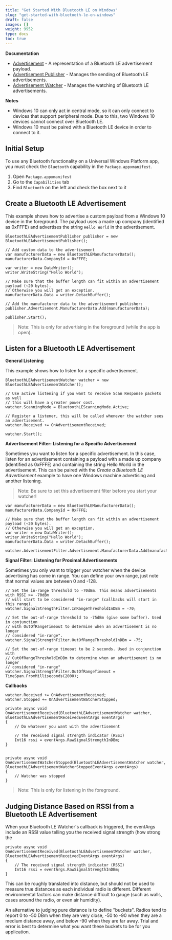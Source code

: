 ```yaml
---
title: "Get Started With Bluetooth LE on Windows"
slug: "get-started-with-bluetooth-le-on-windows"
draft: false
images: []
weight: 9952
type: docs
toc: true
---
```


**Documentation**
- [Advertisement][1] - A representation of a Bluetooth LE advertisement payload.
- [Advertisement Publisher][2] - Manages the sending of Bluetooth LE advertisements.
- [Advertisement Watcher][3] - Manages the watching of Bluetooth LE advertisements.

**Notes**
 - Windows 10 can only act in central mode, so it can only connect to devices that support peripheral mode. Due to this, two Windows 10 devices cannot connect over Bluetooth LE.
 - Windows 10 must be paired with a Bluetooth LE device in order to connect to it.


  [1]: https://msdn.microsoft.com/en-us/library/windows/apps/windows.devices.bluetooth.advertisement.bluetoothleadvertisement.aspx
  [2]: https://msdn.microsoft.com/en-us/library/windows/apps/windows.devices.bluetooth.advertisement.bluetoothleadvertisementpublisher.aspx
  [3]: https://msdn.microsoft.com/en-us/library/windows/apps/windows.devices.bluetooth.advertisement.bluetoothleadvertisementwatcher.aspx

## Initial Setup
To use any Bluetooth functionality on a Universal Windows Platform app, you must check the `Bluetooth` capability in the `Package.appxmanifest`.

1. Open `Package.appxmanifest`
2. Go to the `Capabilities` tab
3. Find `Bluetooth` on the left and check the box next to it

## Create a Bluetooth LE Advertisement
This example shows how to advertise a custom payload from a Windows 10 device in the foreground. The payload uses a made up company (identified as 0xFFFE) and advertises the string `Hello World` in the advertisement.

    BluetoothLEAdvertisementPublisher publisher = new BluetoothLEAdvertisementPublisher();

    // Add custom data to the advertisement
    var manufacturerData = new BluetoothLEManufacturerData();
    manufacturerData.CompanyId = 0xFFFE;

    var writer = new DataWriter();
    writer.WriteString("Hello World");

    // Make sure that the buffer length can fit within an advertisement payload (~20 bytes). 
    // Otherwise you will get an exception.
    manufacturerData.Data = writer.DetachBuffer();

    // Add the manufacturer data to the advertisement publisher:
    publisher.Advertisement.ManufacturerData.Add(manufacturerData);

    publisher.Start();

> Note: This is only for advertising in the foreground (while the app is open).

## Listen for a Bluetooth LE Advertisement
**General Listening**

This example shows how to listen for a specific advertisement.

    BluetoothLEAdvertisementWatcher watcher = new BluetoothLEAdvertisementWatcher();

    // Use active listening if you want to receive Scan Response packets as well
    // this will have a greater power cost.
    watcher.ScanningMode = BluetoothLEScanningMode.Active;

    // Register a listener, this will be called whenever the watcher sees an advertisement. 
    watcher.Received += OnAdvertisementReceived;

    watcher.Start();

**Advertisement Filter: Listening for a Specific Advertisement**

Sometimes you want to listen for a specific advertisement. In this case, listen for an advertisement containing a payload with a made up company (identified as 0xFFFE) and containing the string Hello World in the advertisement. This can be paired with the *Create a Bluetooth LE Advertisement* example to have one Windows machine advertising and another listening.

> Note: Be sure to set this advertisement filter before you start your watcher!


    var manufacturerData = new BluetoothLEManufacturerData();
    manufacturerData.CompanyId = 0xFFFE;

    // Make sure that the buffer length can fit within an advertisement payload (~20 bytes). 
    // Otherwise you will get an exception.
    var writer = new DataWriter();
    writer.WriteString("Hello World");
    manufacturerData.Data = writer.DetachBuffer();

    watcher.AdvertisementFilter.Advertisement.ManufacturerData.Add(manufacturerData);

**Signal Filter: Listening for Proximal Advertisements**

Sometimes you only want to trigger your watcher when the device advertising has come in range. You can define your own range, just note that normal values are between 0 and -128.

    // Set the in-range threshold to -70dBm. This means advertisements with RSSI >= -70dBm 
    // will start to be considered "in-range" (callbacks will start in this range).
    watcher.SignalStrengthFilter.InRangeThresholdInDBm = -70;
    
    // Set the out-of-range threshold to -75dBm (give some buffer). Used in conjunction 
    // with OutOfRangeTimeout to determine when an advertisement is no longer 
    // considered "in-range".
    watcher.SignalStrengthFilter.OutOfRangeThresholdInDBm = -75;

    // Set the out-of-range timeout to be 2 seconds. Used in conjunction with 
    // OutOfRangeThresholdInDBm to determine when an advertisement is no longer 
    // considered "in-range"
    watcher.SignalStrengthFilter.OutOfRangeTimeout = TimeSpan.FromMilliseconds(2000);

**Callbacks**

    watcher.Received += OnAdvertisementReceived;
    watcher.Stopped += OnAdvertisementWatcherStopped;

    private async void OnAdvertisementReceived(BluetoothLEAdvertisementWatcher watcher, BluetoothLEAdvertisementReceivedEventArgs eventArgs)
    {
        // Do whatever you want with the advertisement

        // The received signal strength indicator (RSSI)
        Int16 rssi = eventArgs.RawSignalStrengthInDBm;
    }


    private async void OnAdvertisementWatcherStopped(BluetoothLEAdvertisementWatcher watcher, BluetoothLEAdvertisementWatcherStoppedEventArgs eventArgs)
    {
        // Watcher was stopped
    }

> Note: This is only for listening in the foreground.



## Judging Distance Based on RSSI from a Bluetooth LE Advertisement
When your Bluetooth LE Watcher's callback is triggered, the eventArgs include an RSSI value telling you the received signal strength (how strong the 

    private async void OnAdvertisementReceived(BluetoothLEAdvertisementWatcher watcher, BluetoothLEAdvertisementReceivedEventArgs eventArgs)
    {
        // The received signal strength indicator (RSSI)
        Int16 rssi = eventArgs.RawSignalStrengthInDBm;
    }

This can be roughly translated into distance, but should not be used to measure true distances as each individual radio is different. Different environmental factors can make distance difficult to gauge (such as walls, cases around the radio, or even air humidity).

An alternative to judging pure distance is to define "buckets". Radios tend to report 0 to -50 DBm when they are very close, -50 to -90 when they are a medium distance away, and below -90 when they are far away. Trial and error is best to determine what you want these buckets to be for you application.

